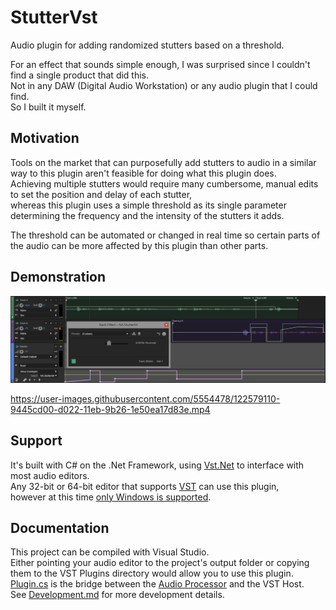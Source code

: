 # StutterVst
Audio plugin for adding randomized stutters based on a threshold.

For an effect that sounds simple enough, I was surprised since I couldn't find a single product that did this.<br/>
Not in any DAW (Digital Audio Workstation) or any audio plugin that I could find.<br/>
So I built it myself.

## Motivation
Tools on the market that can purposefully add stutters to audio in a similar way to this plugin aren't feasible for doing what this plugin does.<br/>
Achieving multiple stutters would require many cumbersome, manual edits to set the position and delay of each stutter,<br/>
whereas this plugin uses a simple threshold as its single parameter determining the frequency and the intensity of the stutters it adds.<br/>

The threshold can be automated or changed in real time so certain parts of the audio can be more affected by this plugin than other parts.

## Demonstration
![Screenshot](screenshot.png)

https://user-images.githubusercontent.com/5554478/122579110-9445cd00-d022-11eb-9b26-1e50ea17d83e.mp4


## Support
It's built with C# on the .Net Framework, using [Vst.Net](https://github.com/obiwanjacobi/vst.net) to interface with most audio editors.<br/>
Any 32-bit or 64-bit editor that supports [VST](https://en.wikipedia.org/wiki/Virtual_Studio_Technology#VST_hosts) can use this plugin,<br/>
however at this time [only Windows is supported](https://github.com/obiwanjacobi/vst.net/issues/14).

## Documentation
This project can be compiled with Visual Studio.<br/>
Either pointing your audio editor to the project's output folder or copying them to the VST Plugins directory would allow you to use this plugin.<br/>
[Plugin.cs](Plugin.cs) is the bridge between the [Audio Processor](AudioProcessor.cs) and the VST Host.<br/>
See [Development.md](Development.md) for more development details.
